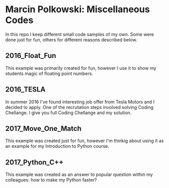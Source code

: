 # Marcin Polkowski: Miscellaneous Codes

In this repo I keep different small code samples of my own. Some were done just for fun, others for different reasons described below. 

## 2016_Float_Fun

This example was primarily created for fun, however I use it to show my students magic of floating point numbers. 

## 2016_TESLA

In summer 2016 I've found interesting job offer from Tesla Motors and I decided to apply. One of the recrutation steps involved solving Coding Chellange. I give you full Coding Chellange and my solution. 

## 2017_Move_One_Match

This example was created just for fun, however I'm thinkig about using it as an example for my Introduction to Python course. 

## 2017_Python_C++

This example was created as an answer to popular question within my colleagues: how to make my Python faster?